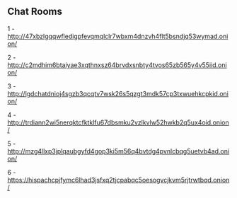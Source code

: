 ## Chat Rooms 

1 - http://47xbzlgqqwfledigpfevqmqlclr7wbxm4dnzvh4flt5bsndjq53wymad.onion/

2 - http://c2mdhim6btaiyae3xqthnxsz64brvdxsnbty4tvos65zb565y4v55iid.onion/

3 - http://lgdchatdnioj4sgzb3qcqtv7wsk26s5qzgt3mdk57cp3txwuehkcpkid.onion/

4 - http://trdiann2wi5nerqktcfktklfu67dbsmku2vzlkvlw52hwkb2q5ux4oid.onion/

5 - http://mzg4llxp3jplqaubgyfd4gop3ki5m56q4bvtdg4pvnlcbqg5uetvb4ad.onion/

6 - https://hispachcpjfymc6lhad3jsfxq2tjcpabqc5oesogvcjkvm5rjtrwtbqd.onion/

